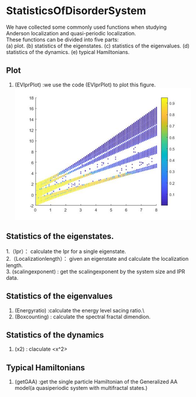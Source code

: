 # StatisticsOfDisorderSystem
We have collected some commonly used functions when studying Anderson localization and quasi-periodic localization. \
These functions can be divided into five parts: \
(a) plot. (b) statistics of the eigenstates. (c) statistics of the eigenvalues. (d) statistics of the dynamics. (e) typical Hamiltonians.
 
## Plot
1. (EVIprPlot) :we use the code (EVIprPlot) to plot this figure. 
![image](EVIprPlotExample1.jpg)

## Statistics of the eigenstates.
1.（Ipr）： calculate the Ipr for a single eigenstate.\
2.（Localizationlength）： given an eigenstate and calculate the localization length.\
3. (scalingexponent) : get the scalingexponent by the system size and IPR data.  

## Statistics of the eigenvalues
1. (Energyratio) :calculate the energy level sacing ratio.\
2. (Boxcounting) : calculate the spectral fractal dimendion.

## Statistics of the dynamics
1. (x2) : claculate <x^2>

## Typical Hamiltonians
1. (getGAA) :get the single particle Hamiltonian of the Generalized AA model(a quasiperiodic system with multifractal states.)
